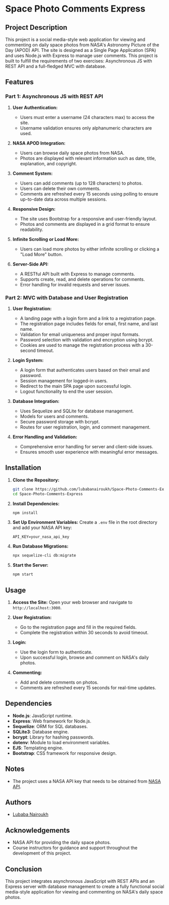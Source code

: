 

# Space Photo Comments Express

## Project Description
This project is a social media-style web application for viewing and commenting on daily space photos from NASA's Astronomy Picture of the Day (APOD) API. The site is designed as a Single Page Application (SPA) and uses Node.js with Express to manage user comments. This project is built to fulfill the requirements of two exercises: Asynchronous JS with REST API and a full-fledged MVC with database.

## Features

### Part 1: Asynchronous JS with REST API
1. **User Authentication:**
   - Users must enter a username (24 characters max) to access the site.
   - Username validation ensures only alphanumeric characters are used.

2. **NASA APOD Integration:**
   - Users can browse daily space photos from NASA.
   - Photos are displayed with relevant information such as date, title, explanation, and copyright.

3. **Comment System:**
   - Users can add comments (up to 128 characters) to photos.
   - Users can delete their own comments.
   - Comments are refreshed every 15 seconds using polling to ensure up-to-date data across multiple sessions.

4. **Responsive Design:**
   - The site uses Bootstrap for a responsive and user-friendly layout.
   - Photos and comments are displayed in a grid format to ensure readability.

5. **Infinite Scrolling or Load More:**
   - Users can load more photos by either infinite scrolling or clicking a "Load More" button.

6. **Server-Side API:**
   - A RESTful API built with Express to manage comments.
   - Supports create, read, and delete operations for comments.
   - Error handling for invalid requests and server issues.

### Part 2: MVC with Database and User Registration
1. **User Registration:**
   - A landing page with a login form and a link to a registration page.
   - The registration page includes fields for email, first name, and last name.
   - Validation for email uniqueness and proper input formats.
   - Password selection with validation and encryption using bcrypt.
   - Cookies are used to manage the registration process with a 30-second timeout.

2. **Login System:**
   - A login form that authenticates users based on their email and password.
   - Session management for logged-in users.
   - Redirect to the main SPA page upon successful login.
   - Logout functionality to end the user session.

3. **Database Integration:**
   - Uses Sequelize and SQLite for database management.
   - Models for users and comments.
   - Secure password storage with bcrypt.
   - Routes for user registration, login, and comment management.

4. **Error Handling and Validation:**
   - Comprehensive error handling for server and client-side issues.
   - Ensures smooth user experience with meaningful error messages.

## Installation

1. **Clone the Repository:**
   ```sh
   git clone https://github.com/lubabanairoukh/Space-Photo-Comments-Express.git
   cd Space-Photo-Comments-Express
   ```

2. **Install Dependencies:**
   ```sh
   npm install
   ```

3. **Set Up Environment Variables:**
   Create a `.env` file in the root directory and add your NASA API key:
   ```env
   API_KEY=your_nasa_api_key
   ```

4. **Run Database Migrations:**
   ```sh
   npx sequelize-cli db:migrate
   ```

5. **Start the Server:**
   ```sh
   npm start
   ```

## Usage

1. **Access the Site:**
   Open your web browser and navigate to `http://localhost:3000`.

2. **User Registration:**
   - Go to the registration page and fill in the required fields.
   - Complete the registration within 30 seconds to avoid timeout.

3. **Login:**
   - Use the login form to authenticate.
   - Upon successful login, browse and comment on NASA's daily photos.

4. **Commenting:**
   - Add and delete comments on photos.
   - Comments are refreshed every 15 seconds for real-time updates.


## Dependencies

- **Node.js**: JavaScript runtime.
- **Express**: Web framework for Node.js.
- **Sequelize**: ORM for SQL databases.
- **SQLite3**: Database engine.
- **bcrypt**: Library for hashing passwords.
- **dotenv**: Module to load environment variables.
- **EJS**: Templating engine.
- **Bootstrap**: CSS framework for responsive design.

## Notes

- The project uses a NASA API key that needs to be obtained from [NASA API](https://api.nasa.gov).

## Authors

- [Lubaba Nairoukh](https://github.com/your-username)

## Acknowledgements

- NASA API for providing the daily space photos.
- Course instructors for guidance and support throughout the development of this project.

## Conclusion

This project integrates asynchronous JavaScript with REST APIs and an Express server with database management to create a fully functional social media-style application for viewing and commenting on NASA's daily space photos.
